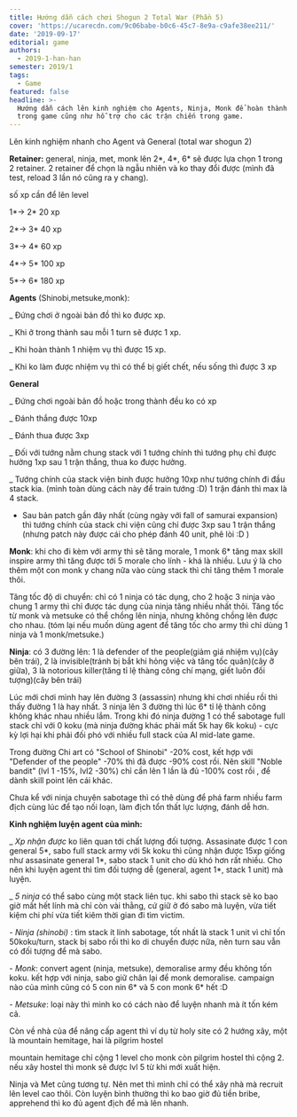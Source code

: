 ```yaml
---
title: Hướng dẫn cách chơi Shogun 2 Total War (Phần 5)
cover: 'https://ucarecdn.com/9c06babe-b0c6-45c7-8e9a-c9afe38ee211/'
date: '2019-09-17'
editorial: game
authors:
  - 2019-1-han-han
semester: 2019/1
tags:
  - Game
featured: false
headline: >-
  Hướng dẫn cách lên kinh nghiệm cho Agents, Ninja, Monk để hoàn thành nhiệm vụ
  trong game cũng như hỗ trợ cho các trận chiến trong game.
---
```

Lên kinh nghiệm nhanh cho Agent và General (total war shogun 2)

**Retainer:** general, ninja, met, monk lên 2\*, 4\*, 6* sẽ được lựa chọn 1 trong 2 retainer. 2 retainer để chọn là ngẫu nhiên và ko thay đổi được (mình đã test, reload 3 lần nó cũng ra y chang).



số xp cần để lên level

1\*-> 2\* 20 xp

2\*-> 3\* 40 xp

3\*-> 4\* 60 xp

4\*-> 5\* 100 xp

5\*-> 6\* 180 xp

**Agents** (Shinobi,metsuke,monk): 

_ Đứng chơi ở ngoài bản đồ thì ko được xp. 

_ Khi ở trong thành sau mỗi 1 turn sẽ được 1 xp. 

_ Khi hoàn thành 1 nhiệm vụ thì được 15 xp.

_ Khi ko làm được nhiệm vụ thì có thể bị giết chết, nếu sống thì được 3 xp



**General**

_ Đứng chơi ngoài bản đồ hoặc trong thành đều ko có xp

_ Đánh thắng được 10xp

_ Đánh thua được 3xp

_ Đối với tướng nằm chung stack với 1 tướng chính thì tướng phụ chỉ được hưởng 1xp sau 1 trận thắng, thua ko được hưởng.

_ Tướng chính của stack viện binh được hưởng 10xp như tướng chính đi đầu stack kia. (mình toàn dùng cách này để train tướng :D) 1 trận đánh thì max là 4 stack.

+ Sau bản patch gần đây nhất (cùng ngày với fall of samurai expansion) thì tướng chính của stack chi viện cũng chỉ được 3xp sau 1 trận thắng (nhưng patch này được cái cho phép đánh 40 unit, phê lòi :D )



**Monk**: khi cho đi kèm với army thì sẽ tăng morale, 1 monk 6* tăng max skill inspire army thì tăng được tới 5 morale cho lính - khá là nhiều. Lưu ý là cho thêm một con monk y chang nữa vào cùng stack thì chỉ tăng thêm 1 morale thôi.



Tăng tốc độ di chuyển: chỉ có 1 ninja có tác dụng, cho 2 hoặc 3 ninja vào chung 1 army thì chỉ được tác dụng của ninja tăng nhiều nhất thôi. Tăng tốc từ monk và metsuke có thể chồng lên ninja, nhưng không chồng lên được cho nhau. (tóm lại nếu muốn dùng agent để tăng tốc cho army thì chỉ dùng 1 ninja và 1 monk/metsuke.)



**Ninja**: có 3 đường lên: 1 là defender of the people(giảm giá nhiệm vụ)(cây bên trái), 2 là invisible(tránh bị bắt khi hỏng việc và tăng tốc quân)(cây ỡ giữa), 3 là notorious killer(tăng tỉ lệ thàng công chí mạng, giết luôn đối tượng)(cây bên trái)

Lúc mới chơi mình hay lên đường 3 (assassin) nhưng khi chơi nhiều rồi thì thấy đường 1 là hay nhất. 3 ninja lên 3 đường thì lúc 6* tỉ lệ thành công không khác nhau nhiều lắm. Trong khi đó ninja đường 1 có thể sabotage full stack chỉ với 0 koku (mà ninja đường khác phải mất 5k hay 6k koku) - cực kỳ lợi hại khi phải đối phó với nhiều full stack của AI mid-late game.

Trong đường Chi art có "School of Shinobi" -20% cost, kết hợp với "Defender of the people" -70% thì đã được -90% cost rồi. Nên skill "Noble bandit" (lvl 1 -15%, lvl2 -30%) chỉ cần lên 1 lần là đủ -100% cost rồi , để dành skill point lên cái khác.

Chưa kể với ninja chuyên sabotage thì có thê dùng để phá farm nhiều farm địch cùng lúc để tạo nối loạn, làm địch tổn thất lực lượng, đánh dễ hơn.



**Kinh nghiệm luyện agent của mình:**

_ _Xp nhận được_ ko liên quan tới chất lượng đối tượng. Assasinate được 1 con general 5\*, sabo full stack army với 5k koku thì cũng nhận được 15xp giống như assasinate general 1\*, sabo stack 1 unit cho dù khó hơn rất nhiều. Cho nên khi luyện agent thì tìm đối tượng dễ (general, agent 1*, stack 1 unit) mà luyện.

_ _5 ninja_ có thể sabo cùng một stack liên tục. khi sabo thì stack sẽ ko bao giờ mất hết lính mà chỉ còn vài thằng, cứ giữ ở đó sabo mà luyện, vừa tiết kiệm chi phí vừa tiết kiêm thời gian đi tìm victim.

\- _Ninja (shinobi)_ : tìm stack ít lính sabotage, tốt nhất là stack 1 unit vì chỉ tốn 50koku/turn, stack bị sabo rồi thì ko di chuyển được nữa, nên turn sau vẫn có đối tượng để mà sabo.

\- _Monk_: convert agent (ninja, metsuke), demoralise army đều không tốn koku. kết hợp với ninja, sabo giữ chân lại để monk demoralise. campaign nào của mình cũng có 5 con nin 6\* và 5 con monk 6\* hết :D

\- _Metsuke_: loại này thì mình ko có cách nào để luyện nhanh mà ít tốn kém cả.

Còn về nhà của để nâng cấp agent thì ví dụ từ holy site có 2 hướng xây, một là mountain hemitage, hai là pilgrim hostel

mountain hemitage chỉ cộng 1 level cho monk còn pilgrim hostel thì cộng 2. nếu xây hostel thì monk sẽ được lvl 5 từ khi mới xuất hiện.

Ninja và Met cũng tương tự. Nên met thì mình chỉ có thể xây nhà mà recruit lên level cao thôi. Còn luyện bình thường thì ko bao giờ đủ tiền bribe, apprehend thì ko đủ agent địch để mà lên nhanh.
